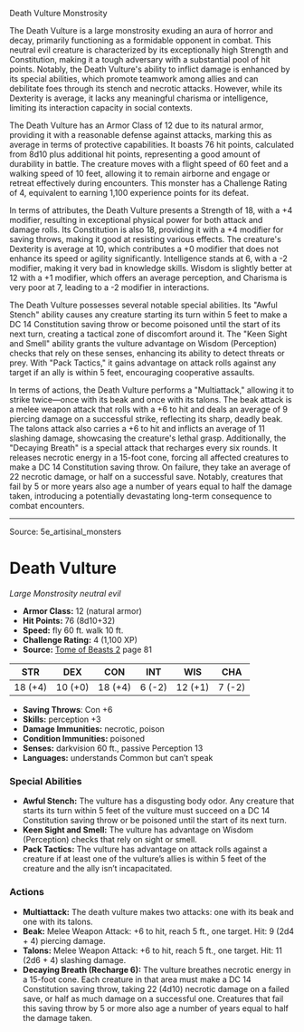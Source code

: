 <MonsterName/>Death Vulture</MonsterName>
<CreatureType/>Monstrosity</CreatureType>

<summary>The Death Vulture is a large monstrosity exuding an aura of horror and decay, primarily functioning as a formidable opponent in combat. This neutral evil creature is characterized by its exceptionally high Strength and Constitution, making it a tough adversary with a substantial pool of hit points. Notably, the Death Vulture's ability to inflict damage is enhanced by its special abilities, which promote teamwork among allies and can debilitate foes through its stench and necrotic attacks. However, while its Dexterity is average, it lacks any meaningful charisma or intelligence, limiting its interaction capacity in social contexts.</summary>

<detail>

The Death Vulture has an Armor Class of 12 due to its natural armor, providing it with a reasonable defense against attacks, marking this as average in terms of protective capabilities. It boasts 76 hit points, calculated from 8d10 plus additional hit points, representing a good amount of durability in battle. The creature moves with a flight speed of 60 feet and a walking speed of 10 feet, allowing it to remain airborne and engage or retreat effectively during encounters. This monster has a Challenge Rating of 4, equivalent to earning 1,100 experience points for its defeat.

In terms of attributes, the Death Vulture presents a Strength of 18, with a +4 modifier, resulting in exceptional physical power for both attack and damage rolls. Its Constitution is also 18, providing it with a +4 modifier for saving throws, making it good at resisting various effects. The creature's Dexterity is average at 10, which contributes a +0 modifier that does not enhance its speed or agility significantly. Intelligence stands at 6, with a -2 modifier, making it very bad in knowledge skills. Wisdom is slightly better at 12 with a +1 modifier, which offers an average perception, and Charisma is very poor at 7, leading to a -2 modifier in interactions.

The Death Vulture possesses several notable special abilities. Its "Awful Stench" ability causes any creature starting its turn within 5 feet to make a DC 14 Constitution saving throw or become poisoned until the start of its next turn, creating a tactical zone of discomfort around it. The "Keen Sight and Smell" ability grants the vulture advantage on Wisdom (Perception) checks that rely on these senses, enhancing its ability to detect threats or prey. With "Pack Tactics," it gains advantage on attack rolls against any target if an ally is within 5 feet, encouraging cooperative assaults.

In terms of actions, the Death Vulture performs a "Multiattack," allowing it to strike twice—once with its beak and once with its talons. The beak attack is a melee weapon attack that rolls with a +6 to hit and deals an average of 9 piercing damage on a successful strike, reflecting its sharp, deadly beak. The talons attack also carries a +6 to hit and inflicts an average of 11 slashing damage, showcasing the creature's lethal grasp. Additionally, the "Decaying Breath" is a special attack that recharges every six rounds. It releases necrotic energy in a 15-foot cone, forcing all affected creatures to make a DC 14 Constitution saving throw. On failure, they take an average of 22 necrotic damage, or half on a successful save. Notably, creatures that fail by 5 or more years also age a number of years equal to half the damage taken, introducing a potentially devastating long-term consequence to combat encounters.</detail>



---

Source: 5e_artisinal_monsters

# Death Vulture

*Large* *Monstrosity* *neutral evil*

- **Armor Class:** 12 (natural armor)
- **Hit Points:** 76 (8d10+32)
- **Speed:** fly 60 ft. walk 10 ft.
- **Challenge Rating:** 4 (1,100 XP)
- **Source:** [Tome of Beasts 2](https://koboldpress.com/kpstore/product/tome-of-beasts-2-for-5th-edition) page 81

| STR | DEX | CON | INT | WIS | CHA |
| --- | --- | --- | --- | --- | --- |
| 18 (+4) | 10 (+0) | 18 (+4) | 6 (-2) | 12 (+1) | 7 (-2) |

- **Saving Throws**: Con +6
- **Skills:** perception +3
- **Damage Immunities:** necrotic, poison
- **Condition Immunities:** poisoned
- **Senses:** darkvision 60 ft., passive Perception 13
- **Languages:** understands Common but can’t speak

### Special Abilities

- **Awful Stench:** The vulture has a disgusting body odor. Any creature that starts its turn within 5 feet of the vulture must succeed on a DC 14 Constitution saving throw or be poisoned until the start of its next turn.
- **Keen Sight and Smell:** The vulture has advantage on Wisdom (Perception) checks that rely on sight or smell.
- **Pack Tactics:** The vulture has advantage on attack rolls against a creature if at least one of the vulture’s allies is within 5 feet of the creature and the ally isn’t incapacitated.

### Actions

- **Multiattack:** The death vulture makes two attacks: one with its beak and one with its talons.
- **Beak:** Melee Weapon Attack: +6 to hit, reach 5 ft., one target. Hit: 9 (2d4 + 4) piercing damage.
- **Talons:** Melee Weapon Attack: +6 to hit, reach 5 ft., one target. Hit: 11 (2d6 + 4) slashing damage.
- **Decaying Breath (Recharge 6):** The vulture breathes necrotic energy in a 15-foot cone. Each creature in that area must make a DC 14 Constitution saving throw, taking 22 (4d10) necrotic damage on a failed save, or half as much damage on a successful one. Creatures that fail this saving throw by 5 or more also age a number of years equal to half the damage taken.




